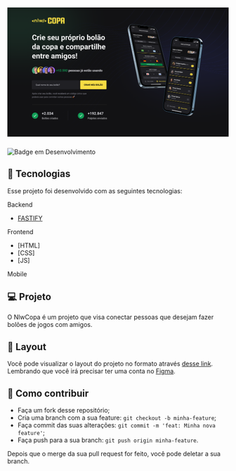 <h1 align="center">
    <img alt="BolãoCopa" title="#copa" src="https://github.com/alissonandrade2020/nlwcopa/raw/master/server/Web.png" width="1200px" />
</h1>

![Badge em Desenvolvimento](http://img.shields.io/static/v1?label=STATUS&message=EM%20DESENVOLVIMENTO&color=GREEN&style=for-the-badge)



## :rocket: Tecnologias

Esse projeto foi desenvolvido com as seguintes tecnologias:

Backend

- [FASTIFY](https://www.fastify.io/docs/latest/Guides/Getting-Started)


Frontend

- [HTML]
- [CSS]
- [JS]

Mobile



## 💻 Projeto

O NlwCopa é um projeto que visa conectar pessoas que desejam fazer bolões de jogos com amigos.

## 🔖 Layout

Você pode visualizar o layout do projeto no formato através [desse link](https://www.figma.com/file/GXHI2fST5PSNeSWGInYbAN/Bol%C3%A3o-da-Copa-(Community)). Lembrando que você irá precisar ter uma conta no [Figma](http://figma.com/).

## 🤔 Como contribuir

- Faça um fork desse repositório;
- Cria uma branch com a sua feature: `git checkout -b minha-feature`;
- Faça commit das suas alterações: `git commit -m 'feat: Minha nova feature'`;
- Faça push para a sua branch: `git push origin minha-feature`.

Depois que o merge da sua pull request for feito, você pode deletar a sua branch.